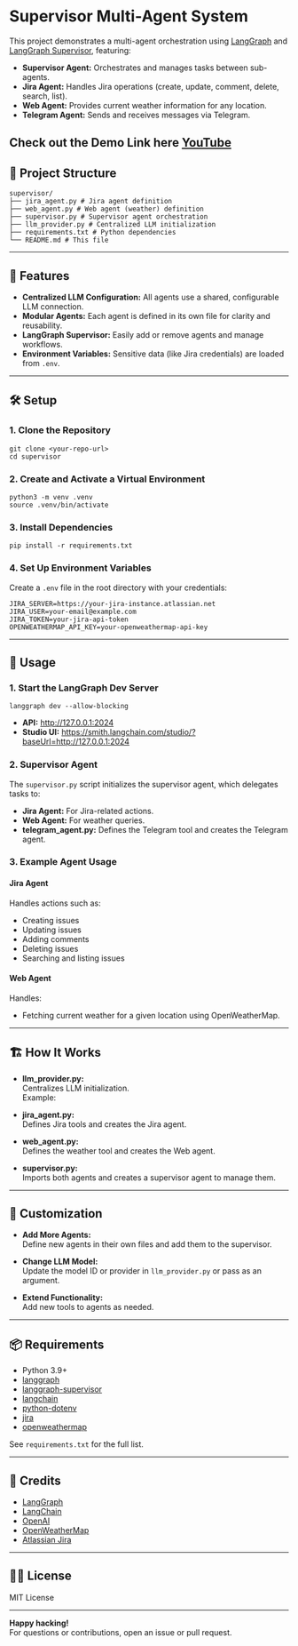  # Supervisor Multi-Agent System

This project demonstrates a multi-agent orchestration using [LangGraph](https://github.com/langchain-ai/langgraph) and [LangGraph Supervisor](https://github.com/langchain-ai/langgraph-supervisor), featuring:

- **Supervisor Agent:** Orchestrates and manages tasks between sub-agents.
- **Jira Agent:** Handles Jira operations (create, update, comment, delete, search, list).
- **Web Agent:** Provides current weather information for any location.
- **Telegram Agent:** Sends and receives messages via Telegram.

**Check out the Demo Link here** <a href="https://youtu.be/8Myk3aZxZhE">YouTube</a>
---

## 📂 Project Structure

```
supervisor/
├── jira_agent.py # Jira agent definition
├── web_agent.py # Web agent (weather) definition
├── supervisor.py # Supervisor agent orchestration
├── llm_provider.py # Centralized LLM initialization
├── requirements.txt # Python dependencies
└── README.md # This file

```

---

## 🚀 Features

- **Centralized LLM Configuration:** All agents use a shared, configurable LLM connection.
- **Modular Agents:** Each agent is defined in its own file for clarity and reusability.
- **LangGraph Supervisor:** Easily add or remove agents and manage workflows.
- **Environment Variables:** Sensitive data (like Jira credentials) are loaded from `.env`.

---

## 🛠️ Setup

### 1. Clone the Repository


```
git clone <your-repo-url>
cd supervisor

```


### 2. Create and Activate a Virtual Environment
```
python3 -m venv .venv
source .venv/bin/activate
```


### 3. Install Dependencies

```
pip install -r requirements.txt
```


### 4. Set Up Environment Variables

Create a `.env` file in the root directory with your credentials:
```
JIRA_SERVER=https://your-jira-instance.atlassian.net
JIRA_USER=your-email@example.com
JIRA_TOKEN=your-jira-api-token
OPENWEATHERMAP_API_KEY=your-openweathermap-api-key
```

---

## 🧩 Usage

### 1. Start the LangGraph Dev Server

```
langgraph dev --allow-blocking
```


- **API:** http://127.0.0.1:2024
- **Studio UI:** https://smith.langchain.com/studio/?baseUrl=http://127.0.0.1:2024

### 2. Supervisor Agent

The `supervisor.py` script initializes the supervisor agent, which delegates tasks to:

- **Jira Agent:** For Jira-related actions.
- **Web Agent:** For weather queries.
- **telegram_agent.py:**  Defines the Telegram tool and creates the Telegram agent.

### 3. Example Agent Usage

#### Jira Agent

Handles actions such as:
- Creating issues
- Updating issues
- Adding comments
- Deleting issues
- Searching and listing issues

#### Web Agent

Handles:
- Fetching current weather for a given location using OpenWeatherMap.

---

## 🏗️ How It Works

- **llm_provider.py:**  
  Centralizes LLM initialization.  
  Example:




- **jira_agent.py:**  
Defines Jira tools and creates the Jira agent.

- **web_agent.py:**  
Defines the weather tool and creates the Web agent.

- **supervisor.py:**  
Imports both agents and creates a supervisor agent to manage them.

---

## 📝 Customization

- **Add More Agents:**  
Define new agents in their own files and add them to the supervisor.

- **Change LLM Model:**  
Update the model ID or provider in `llm_provider.py` or pass as an argument.

- **Extend Functionality:**  
Add new tools to agents as needed.

---

## 📦 Requirements

- Python 3.9+
- [langgraph](https://pypi.org/project/langgraph/)
- [langgraph-supervisor](https://pypi.org/project/langgraph-supervisor/)
- [langchain](https://pypi.org/project/langchain/)
- [python-dotenv](https://pypi.org/project/python-dotenv/)
- [jira](https://pypi.org/project/jira/)
- [openweathermap](https://openweathermap.org/api)

See `requirements.txt` for the full list.

---

## 🤝 Credits

- [LangGraph](https://github.com/langchain-ai/langgraph)
- [LangChain](https://github.com/langchain-ai/langchain)
- [OpenAI](https://openai.com/)
- [OpenWeatherMap](https://openweathermap.org/)
- [Atlassian Jira](https://www.atlassian.com/software/jira)

---

## 🧑‍💻 License

MIT License

---

**Happy hacking!**  
For questions or contributions, open an issue or pull request.





